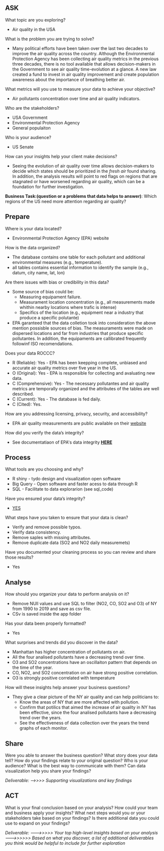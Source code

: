 ## ASK
What topic are you exploring?
  + Air quality in the USA
  
What is the problem you are trying to solve?
  + Many political efforts have been taken over the last two decades to improve the air quality across the country. Although the Environmental Protection Agency has been collecting air quality metrics in the previous three decades, there is no tool available that allows decision-makers in the Government to see air quality time-evolution at a glance. A new law created a fund to invest in air quality improvement and create population awareness about the importance of breathing better air.  
  
What metrics will you use to measure your data to achieve your objective?
  + Air pollutants concentration over time and air quality indicators. 
  
Who are the stakeholders?
  + USA Government 
  + Environmental Protection Agency
  + General populaiton
  
Who is your audience?
  + US Senate 
  
How can your insights help your client make decisions?
  + Seeing the evolution of air quality over time allows decision-makers to decide which states should be prioritized in the *fresh air* found sharing. In addition, the analysis results will point to red flags on regions that are stagnated or have worsened regarding air quality, which can be a foundation for further investigation. 

**Business Task:(question or a problems that data helps to answer)**: Which regions of the US need more attention regarding air quality? 

## Prepare
Where is your data located?
  + Environmental Protection Agency (EPA) website
  
How is the data organized?
+ The database contains one table for each pollutant and additional environmental measures (e.g., temperature). 
+ all tables contains essential information to identify the sample (e.g., datum, city name, lat, lon)

Are there issues with bias or credibility in this data? 
+ Some source of bias could be:
    + Measuring equipament failure. 
    + Measurament location concentration (e.g., all measurements made whithin nearby locations where trafic is intense)
    + Specifics of the location (e.g., equipment near a industry that produce a specific polutante)
+ EPA garanteed that the data colletion took into consideration the above mention possisble sources of bias. The measuraments were made on dispersed locations and far from industries that produce specific pollutantes. In addition, the equipaments are callibrated frequently followinf ISO recomendations. 
    
Does your data ROCCC?
+ R (Reliable): Yes - EPA has been keepping complete, unbiased and accurate air quality metrics over five year in the US.
+ O (Original): Yes - EPA is responsible for collecting and avaluating new data.
+ C (Comprehensive): Yes - The necessary pollutantes and air quality metrics are temporally organized and the attributes of the tables are well described.
+ C (Current): Yes - The database is fed daily.
+ C (Cited): Yes.

How are you addressing licensing, privacy, security, and accessibility?
+ EPA air quality measurements are public available on their [website](https://www.epa.gov/outdoor-air-quality-data/download-daily-data) 

How did you verify the data’s integrity? 
+ See documentatiaon of EPA's data integrity **[HERE](https://www.health.state.mn.us/communities/environment/mnelap/resources.html)**


## Process 

What tools are you choosing and why?
+ R shiny - tydo design and visualization open software 
+ Big Query - Open software and faster acess to data through R
+ SQL - Facilitate to data explorarion (see sql_code)

Have you ensured your data’s integrity?
- [YES](https://www.health.state.mn.us/communities/environment/mnelap/resources.html)

What steps have you taken to ensure that your data is clean?
+ Verify and remove possible typos.
+ Verify data consistency.
+ Remove saples with missing attributes. 
+ Remove duplicate data (SO2 and NO2 daily measuremets)

Have you documented your cleaning process so you can review and share those results?
+ Yes 

## Analyse

How should you organize your data to perform analysis on it?
+ Remove NUll values and use SQL to filter (NO2, CO, SO2 and O3) of NY from 1990 to 2019 and save as csv file. 
+ CSv is saved inside the app folder

Has your data been properly formatted?
+ Yes

What surprises and trends did you discover in the data?
+ Manhattan has higher concentration of pollutants on air. 
+ All the four analised pollutants have a decreasing trend over time.
+ O3 and SO2 concentrations have an oscillaiton pattern that depends on the time of the year.
+ CO, NO2, and SO2 concentration on air have strong positive correlation.
+ O3 is strongly positive correlated with temperature

How will these insights help answer your business questions?
+ They give a clear picture of the NY air quality and can help politicians to: 
    + Know the areas of NY that are more affected with pollution. 
    + Confirm that potilics that aimed the increase of air quality in NY has been effective, since the four analised pollutants have a decreasing trend over the years.
    + See the effectiveness of data collection over the years the trend graphs of each monitor. 
    
## Share
Were you able to answer the business question?
What story does your data tell?
How do your findings relate to your original question?
Who is your audience? 
What is the best way to communicate with them?
Can data visualization help you share your findings?

_Deliverable: 
-->>>> Supporting visualizations and key findings_

## ACT

What is your final conclusion based on your analysis?
How could your team and business apply your insights?
What next steps would you or your stakeholders take based on your findings?
Is there additional data you could use to expand on your findings?

_Deliverable: 
--->>>>> Your top high-level insights based on your analysis
--->>>>>> Based on what you discover, a list of additional deliverables you think would be helpful to include for further exploration_